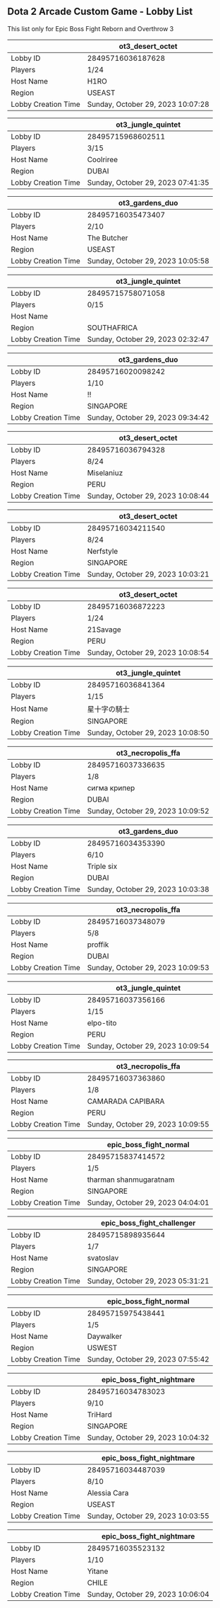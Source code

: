## Dota 2 Arcade Custom Game - Lobby List

This list only for Epic Boss Fight Reborn and Overthrow 3

|  | ot3_desert_octet |
| ------ | ------ |
| Lobby ID | 28495716036187628 |
| Players | 1/24 |
| Host Name | H1RO |
| Region | USEAST |
| Lobby Creation Time | Sunday, October 29, 2023 10:07:28 |


|  | ot3_jungle_quintet |
| ------ | ------ |
| Lobby ID | 28495715968602511 |
| Players | 3/15 |
| Host Name | Coolriree |
| Region | DUBAI |
| Lobby Creation Time | Sunday, October 29, 2023 07:41:35 |


|  | ot3_gardens_duo |
| ------ | ------ |
| Lobby ID | 28495716035473407 |
| Players | 2/10 |
| Host Name | The Butcher |
| Region | USEAST |
| Lobby Creation Time | Sunday, October 29, 2023 10:05:58 |


|  | ot3_jungle_quintet |
| ------ | ------ |
| Lobby ID | 28495715758071058 |
| Players | 0/15 |
| Host Name |  |
| Region | SOUTHAFRICA |
| Lobby Creation Time | Sunday, October 29, 2023 02:32:47 |


|  | ot3_gardens_duo |
| ------ | ------ |
| Lobby ID | 28495716020098242 |
| Players | 1/10 |
| Host Name | !! |
| Region | SINGAPORE |
| Lobby Creation Time | Sunday, October 29, 2023 09:34:42 |


|  | ot3_desert_octet |
| ------ | ------ |
| Lobby ID | 28495716036794328 |
| Players | 8/24 |
| Host Name | Miselaniuz |
| Region | PERU |
| Lobby Creation Time | Sunday, October 29, 2023 10:08:44 |


|  | ot3_desert_octet |
| ------ | ------ |
| Lobby ID | 28495716034211540 |
| Players | 8/24 |
| Host Name | Nerfstyle |
| Region | SINGAPORE |
| Lobby Creation Time | Sunday, October 29, 2023 10:03:21 |


|  | ot3_desert_octet |
| ------ | ------ |
| Lobby ID | 28495716036872223 |
| Players | 1/24 |
| Host Name | 21Savage |
| Region | PERU |
| Lobby Creation Time | Sunday, October 29, 2023 10:08:54 |


|  | ot3_jungle_quintet |
| ------ | ------ |
| Lobby ID | 28495716036841364 |
| Players | 1/15 |
| Host Name | 星十字の騎士 |
| Region | SINGAPORE |
| Lobby Creation Time | Sunday, October 29, 2023 10:08:50 |


|  | ot3_necropolis_ffa |
| ------ | ------ |
| Lobby ID | 28495716037336635 |
| Players | 1/8 |
| Host Name | сигма крипер |
| Region | DUBAI |
| Lobby Creation Time | Sunday, October 29, 2023 10:09:52 |


|  | ot3_gardens_duo |
| ------ | ------ |
| Lobby ID | 28495716034353390 |
| Players | 6/10 |
| Host Name | Triple six |
| Region | DUBAI |
| Lobby Creation Time | Sunday, October 29, 2023 10:03:38 |


|  | ot3_necropolis_ffa |
| ------ | ------ |
| Lobby ID | 28495716037348079 |
| Players | 5/8 |
| Host Name | proffik |
| Region | DUBAI |
| Lobby Creation Time | Sunday, October 29, 2023 10:09:53 |


|  | ot3_jungle_quintet |
| ------ | ------ |
| Lobby ID | 28495716037356166 |
| Players | 1/15 |
| Host Name | elpo-tito |
| Region | PERU |
| Lobby Creation Time | Sunday, October 29, 2023 10:09:54 |


|  | ot3_necropolis_ffa |
| ------ | ------ |
| Lobby ID | 28495716037363860 |
| Players | 1/8 |
| Host Name | CAMARADA CAPIBARA |
| Region | PERU |
| Lobby Creation Time | Sunday, October 29, 2023 10:09:55 |


|  | epic_boss_fight_normal |
| ------ | ------ |
| Lobby ID | 28495715837414572 |
| Players | 1/5 |
| Host Name | tharman shanmugaratnam |
| Region | SINGAPORE |
| Lobby Creation Time | Sunday, October 29, 2023 04:04:01 |


|  | epic_boss_fight_challenger |
| ------ | ------ |
| Lobby ID | 28495715898935644 |
| Players | 1/7 |
| Host Name | svatoslav |
| Region | SINGAPORE |
| Lobby Creation Time | Sunday, October 29, 2023 05:31:21 |


|  | epic_boss_fight_normal |
| ------ | ------ |
| Lobby ID | 28495715975438441 |
| Players | 1/5 |
| Host Name | Daywalker |
| Region | USWEST |
| Lobby Creation Time | Sunday, October 29, 2023 07:55:42 |


|  | epic_boss_fight_nightmare |
| ------ | ------ |
| Lobby ID | 28495716034783023 |
| Players | 9/10 |
| Host Name | TriHard |
| Region | SINGAPORE |
| Lobby Creation Time | Sunday, October 29, 2023 10:04:32 |


|  | epic_boss_fight_nightmare |
| ------ | ------ |
| Lobby ID | 28495716034487039 |
| Players | 8/10 |
| Host Name | Alessia Cara |
| Region | USEAST |
| Lobby Creation Time | Sunday, October 29, 2023 10:03:55 |


|  | epic_boss_fight_nightmare |
| ------ | ------ |
| Lobby ID | 28495716035523132 |
| Players | 1/10 |
| Host Name | Yitane |
| Region | CHILE |
| Lobby Creation Time | Sunday, October 29, 2023 10:06:04 |


